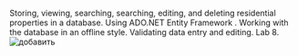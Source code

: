 Storing, viewing, searching, searching, editing, and deleting residential properties in a database. 
Using ADO.NET Entity Framework . Working with the database in an offline style. Validating data entry and editing.
Lab 8.
![добавить](https://github.com/Aleksandr-Poljak/Characteristics_houses_V2_Entity_Framework_SVPP_CS_WPF_Lab8/assets/131809230/88f493b5-9b0c-4ef3-8fb6-953c0edd2962)
